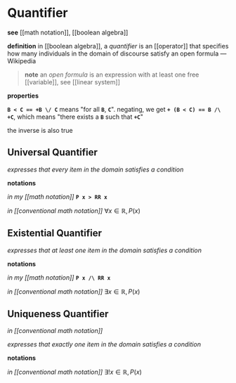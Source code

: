 # Quantifier

**see** [[math notation]], [[boolean algebra]]

**definition** in [[boolean algebra]], a _quantifier_ is an [[operator]] that specifies how many individuals in the domain of discourse satisfy an open formula &mdash; Wikipedia

> **note** an _open formula_ is an expression with at least one free [[variable]], see [[linear system]]

**properties**

**`B < C == +B \/ C`** means "for all **`B`**, **`C`**". negating, we get **`+ (B < C) == B /\ +C`**, which means "there exists a **`B`** such that **`+C`**"

the inverse is also true

## Universal Quantifier

_expresses that every item in the domain satisfies a condition_

**notations**

_in my [[math notation]]_ **`P x > RR x`**

_in [[conventional math notation]]_ $\forall x \in \mathbb R, P(x)$

## Existential Quantifier

_expresses that at least one item in the domain satisfies a condition_

**notations**

_in my [[math notation]]_ **`P x /\ RR x`**

_in [[conventional math notation]]_ $\exists x \in \mathbb R, P(x)$

## Uniqueness Quantifier

_in [[conventional math notation]]_

_expresses that exactly one item in the domain satisfies a condition_

**notations**

_in [[conventional math notation]]_ $\exists! x \in \mathbb R, P(x)$
